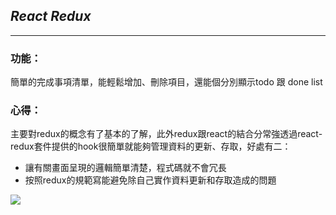 ## *React Redux*
-----

### 功能：
簡單的完成事項清單，能輕鬆增加、刪除項目，還能個分別顯示todo 跟 done list 

### 心得：
主要對redux的概念有了基本的了解，此外redux跟react的結合分常強透過react-redux套件提供的hook很簡單就能夠管理資料的更新、存取，好處有二：
- 讓有關畫面呈現的邏輯簡單清楚，程式碼就不會冗長
- 按照redux的規範寫能避免除自己實作資料更新和存取造成的問題

![](https://media.giphy.com/media/TdXbqxEOURUbOT7p0n/giphy.gif)